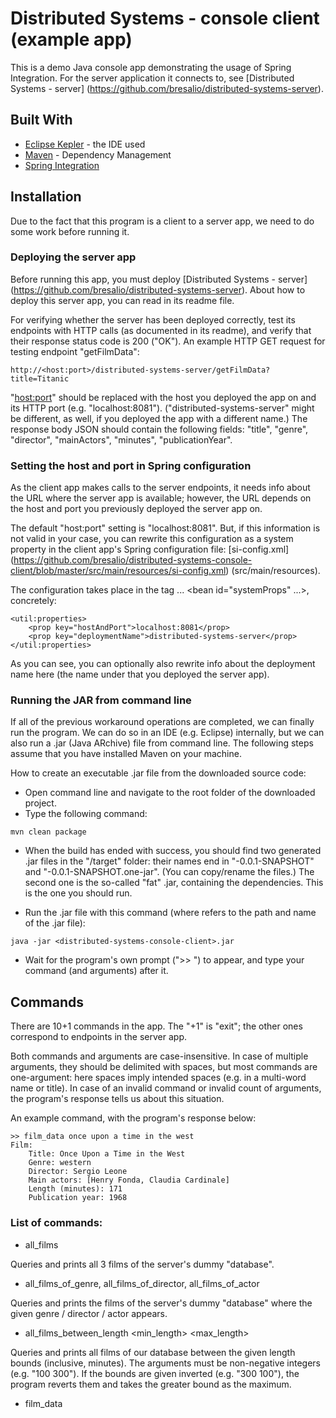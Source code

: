 # Distributed Systems - console client (example app)

This is a demo Java console app demonstrating the usage of Spring Integration.
For the server application it connects to, see [Distributed Systems - server] (https://github.com/bresalio/distributed-systems-server).

## Built With

* [Eclipse Kepler](https://www.eclipse.org/) - the IDE used
* [Maven](https://maven.apache.org/) - Dependency Management
* [Spring Integration](https://projects.spring.io/spring-integration/)

## Installation

Due to the fact that this program is a client to a server app, we need to do some work before running it.

### Deploying the server app

Before running this app, you must deploy [Distributed Systems - server] (https://github.com/bresalio/distributed-systems-server).
About how to deploy this server app, you can read in its readme file.

For verifying whether the server has been deployed correctly, test its endpoints with HTTP calls (as documented in its readme),
and verify that their response status code is 200 ("OK").
An example HTTP GET request for testing endpoint "getFilmData":

```
http://<host:port>/distributed-systems-server/getFilmData?title=Titanic
```

"<host:port>" should be replaced with the host you deployed the app on and its HTTP port (e.g. "localhost:8081").
("distributed-systems-server" might be different, as well, if you deployed the app with a different name.)
The response body JSON should contain the following fields: "title", "genre", "director", "mainActors", "minutes", "publicationYear".

### Setting the host and port in Spring configuration

As the client app makes calls to the server endpoints, it needs info about the URL where the server app is available;
however, the URL depends on the host and port you previously deployed the server app on.

The default "host:port" setting is "localhost:8081".
But, if this information is not valid in your case, you can rewrite this configuration as a system property
in the client app's Spring configuration file: [si-config.xml] (https://github.com/bresalio/distributed-systems-console-client/blob/master/src/main/resources/si-config.xml) (src/main/resources).

The configuration takes place in the tag <beans> ... <bean id="systemProps" ...>, concretely:

```
<util:properties>
	<prop key="hostAndPort">localhost:8081</prop>
	<prop key="deploymentName">distributed-systems-server</prop>
</util:properties>
```

As you can see, you can optionally also rewrite info about the deployment name here (the name under that you deployed the server app).

### Running the JAR from command line

If all of the previous workaround operations are completed, we can finally run the program.
We can do so in an IDE (e.g. Eclipse) internally, but we can also run a .jar (Java ARchive) file from command line.
The following steps assume that you have installed Maven on your machine.

How to create an executable .jar file from the downloaded source code:
* Open command line and navigate to the root folder of the downloaded project.
* Type the following command:
```
mvn clean package
```
* When the build has ended with success, you should find two generated .jar files in the "/target" folder:
their names end in "-0.0.1-SNAPSHOT" and "-0.0.1-SNAPSHOT.one-jar". (You can copy/rename the files.)
The second one is the so-called "fat" .jar, containing the dependencies.
This is the one you should run.

* Run the .jar file with this command (where <distributed-systems-console-client> refers to the path and name of the .jar file):
```
java -jar <distributed-systems-console-client>.jar
```

* Wait for the program's own prompt (">> ") to appear, and type your command (and arguments) after it.

## Commands

There are 10+1 commands in the app. The "+1" is "exit"; the other ones correspond to endpoints in the server app.

Both commands and arguments are case-insensitive.
In case of multiple arguments, they should be delimited with spaces, but most commands are one-argument:
here spaces imply intended spaces (e.g. in a multi-word name or title).
In case of an invalid command or invalid count of arguments, the program's response tells us about this situation.

An example command, with the program's response below:

```
>> film_data once upon a time in the west
Film:
	Title: Once Upon a Time in the West
	Genre: western
	Director: Sergio Leone
	Main actors: [Henry Fonda, Claudia Cardinale]
	Length (minutes): 171
	Publication year: 1968
```

### List of commands:

* all_films

Queries and prints all 3 films of the server's dummy "database".

* all_films_of_genre, all_films_of_director, all_films_of_actor <parameter>

Queries and prints the films of the server's dummy "database" where the given genre / director / actor appears.

* all_films_between_length <min_length> <max_length>

Queries and prints all films of our database between the given length bounds (inclusive, minutes).
The arguments must be non-negative integers (e.g. "100 300").
If the bounds are given inverted (e.g. "300 100"), the program reverts them and takes the greater bound as the maximum.

* film_data <title>

Queries and prints the film's description if found, "No data found" otherwise.

* add_rating <opinion> <title>

Adds a rating to the dummy "database".
It takes two arguments: an integer between 1-5 representing the opinion, and the film title.
It can print two sentences based on whether the operation was successful:
"Rating added successfully: <rating verbally>" or "Film is not existing; could not add rating!".

* ratings_of_film <title>

It queries and lists the ratings added to a film, or "No data found!" if no ratings have been added yet.

* average_rating_of_film <title>

Prints the average rating in a verbal form (e.g. "Very good!"), or "Not found!" if no ratings have been added.

* omdb_film_data <title>

Queries OMDb film data indirectly, through our server. OMDb is a huge open movie database, so many films can be found there.